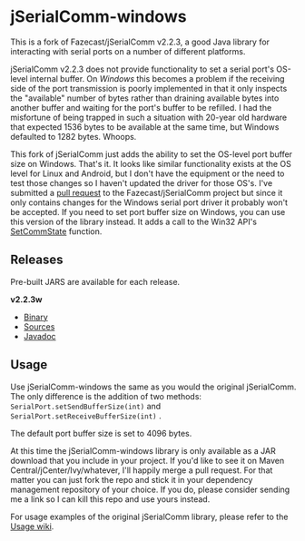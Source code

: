 # jSerialComm-windows

This is a fork of Fazecast/jSerialComm v2.2.3, a good Java library for interacting with serial ports on a number of different platforms.

jSerialComm v2.2.3 does not provide functionality to set a serial port's OS-level internal buffer. On *Windows* this becomes a problem if the receiving side of the port transmission is poorly implemented in that it only inspects the "available" number of bytes rather than draining available bytes into another buffer and waiting for the port's buffer to be refilled. I had the misfortune of being trapped in such a situation with 20-year old hardware that expected 1536 bytes to be available at the same time, but Windows defaulted to 1282 bytes. Whoops.

This fork of jSerialComm just adds the ability to set the OS-level port buffer size on Windows. That's it. It looks like similar functionality exists at the OS level for Linux and Android, but I don't have the equipment or the need to test those changes so I haven't updated the driver for those OS's. I've submitted a [pull request](https://docs.microsoft.com/en-us/windows/desktop/api/winbase/nf-winbase-setcommstate) to the Fazecast/jSerialComm project but since it only contains changes for the Windows serial port driver it probably won't be accepted. If you need to set port buffer size on Windows, you can use this version of the library instead. It adds a call to the Win32 API's [SetCommState](https://docs.microsoft.com/en-us/windows/desktop/api/winbase/nf-winbase-setcommstate) function.

## Releases

Pre-built JARS are available for each release.

__v2.2.3w__
* [Binary](https://github.com/steveperkins/jSerialComm/raw/master/dist/jSerialComm-2.2.3w.jar)
* [Sources](https://github.com/steveperkins/jSerialComm/raw/master/dist/jSerialComm-2.2.3w-sources.jar)
* [Javadoc](https://github.com/steveperkins/jSerialComm/raw/master/dist/jSerialComm-2.2.3w-javadoc.jar)

## Usage

Use jSerialComm-windows the same as you would the original jSerialComm. The only difference is the addition of two methods:
```SerialPort.setSendBufferSize(int)``` and 
```SerialPort.setReceiveBufferSize(int)``` .

The default port buffer size is set to 4096 bytes.

At this time the jSerialComm-windows library is only available as a JAR download that you include in your project. If you'd like to see it on Maven Central/jCenter/Ivy/whatever, I'll happily merge a pull request. For that matter you can just fork the repo and stick it in your dependency management repository of your choice. If you do, please consider sending me a link so I can kill this repo and use yours instead.

For usage examples of the original jSerialComm library, please refer to the [Usage wiki](https://github.com/Fazecast/jSerialComm/wiki/Usage-Examples).
